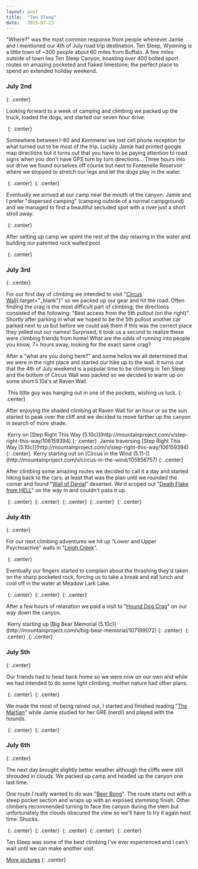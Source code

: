 ```yaml
---
layout: post
title:  "Ten Sleep"
date:   2015-07-23
---
```

"Where?" was the most common response from people whenever Jamie and I mentioned our 4th of July road trip destination. Ten Sleep, Wyoming is a little town of ~300 people about 60 miles from Buffalo. A few miles outside of town lies Ten Sleep Canyon, boasting over 400 bolted sport routes on amazing pocketed and flaked limestone; the perfect place to spend an extended holiday weekend.

### July 2nd
{: .center}

Looking forward to a week of camping and climbing we packed up the truck, loaded the dogs, and started our seven hour drive.

<img class="lazy" data-original="https://lh3.googleusercontent.com/Sqm6zD6fcdtXk_-fQM8Q__lLXyoA-Tr4H4JF9EX6upg=w816-h1222-no" />
{: .center}

Somewhere between I-80 and Kemmerer we lost cell phone reception for what turned out to be most of the trip. Luckily Jamie had printed google map directions but it turns out that you have to be paying attention to road signs when you don't have GPS turn by turn directions... Three hours into our drive we found ourselves off course but next to Fontenelle Reservoir where we stopped to stretch our legs and let the dogs play in the water.

<img class="lazy" data-original="https://lh3.googleusercontent.com/z--XVYdszFpZI-GZ8ormnY8ASeLJIcTz_yAh7IQa1yU=w1792-h1194-no" />
{: .center}

<img class="lazy" data-original="https://lh3.googleusercontent.com/Sk11HBByHm2u0Vg1tRS691PTUDAd-icPhEIMRaR_wlI=w755-h503-no" />
{: .center}

Eventually we arrived at our camp near the mouth of the canyon. Jamie and I prefer "dispersed camping" (camping outside of a normal campground) and we managed to find a beautiful secluded spot with a river just a short stroll away.

<img class="lazy" data-original="https://lh3.googleusercontent.com/tT4hnSSfpAaSML9kMDqzA26oOqXhtNg6KV7N6HWrJj0=w1834-h1222-no" />
{: .center}

After setting up camp we spent the rest of the day relaxing in the water and building our patented rock walled pool.

<img class="lazy" data-original="https://lh3.googleusercontent.com/yhuSJBkZ1qd828Z-s0MoIPaIVy25-ciP5uwu-jC6F6o=w1592-h1194-no" />
{: .center}

### July 3rd
{: .center}

For our first day of climbing we intended to visit "[Circus Wall](http://mountainproject.com/v/circus-wall/105856754 "Circus Wall"){:target="_blank"}" so we packed up our gear and hit the road. Often finding the crag is the most difficult part of climbing; the directions consisted of the following: "Best access from the 5th pullout (on the right)". Shortly after parking in what we hoped to be the 5th pullout another car parked next to us but before we could ask them if this was the correct place they yelled out our names! Surprised, it took us a second to realize these were climbing friends from home! What are the odds of running into people you know, 7+ hours away, looking for the exact same crag?

After a "what are you doing here?" and some hellos we all determined that we were in the right place and started our hike up to the wall. It turns out that the 4th of July weekend is a popular time to be climbing in Ten Sleep and the bottom of Circus Wall was packed so we decided to warm up on some short 5.10a's at Raven Wall.

<img class="lazy" data-original="https://lh3.googleusercontent.com/YCYm1fs8UiIuAQoK0KEBPsjMdiZcpDdUu98MkH_8ZWo=w1834-h1222-no" />
<span class="article-caption">This little guy was hanging out in one of the pockets, wishing us luck.</span>
{: .center}

After enjoying the shaded climbing at Raven Wall for an hour or so the sun started to peak over the cliff and we decided to move farther up the canyon in search of more shade.

<img class="lazy" data-original="https://lh3.googleusercontent.com/eCuvPndaQjAk8lS97Rs0-TjyhcxhpY3PiTgU66Q2pr4=w816-h1222-no" />
<span class="article-caption">Kerry on [Step Right This Way (5.10c)](http://mountainproject.com/v/step-right-this-way/106159394)</span>
{: .center}

<img class="lazy" data-original="https://lh3.googleusercontent.com/mDflNb3zzW-3bJhLwI4K8ZSi4sKLDzdf-q9SWUg6pBA=w1834-h1222-no" />
<span class="article-caption">Jamie traversing [Step Right This Way (5.10c)](http://mountainproject.com/v/step-right-this-way/106159394)</span>
{: .center}

<img class="lazy" data-original="https://lh3.googleusercontent.com/z0JaejM_ith_vXfc6dawXbbhDEVQcR5DzFcfZVuHRgs=w816-h1222-no" />
<span class="article-caption">Kerry starting out on [Circus in the Wind (5.11-)](http://mountainproject.com/v/circus-in-the-wind/105856757)</span>
{: .center}

After climbing some amazing routes we decided to call it a day and started hiking back to the cars; at least that was the plan until we rounded the corner and found "[Wall of Denial](http://mountainproject.com/v/wall-of-denial/106198605)" deserted. We'd scoped out "[Death Flake from HELL](http://mountainproject.com/v/death-flake-from-hell/106818379)" on the way in and couldn't pass it up.

<img class="lazy" data-original="https://lh3.googleusercontent.com/vBhgdmwD8NawIMTm64HOAb4dN7q6SLPQmK6nABgLBPc=w796-h1194-no" />
{: .center}

<img class="lazy" data-original="https://lh3.googleusercontent.com/r8HK_nX3IJwZ40q8erUowjST14XqL8RxeTNFk9B9A_M=w1834-h1222-no" />
{: .center}

<img class="lazy" data-original="https://lh3.googleusercontent.com/WDHh-bIjBo30XuRbUq1CGVXOxcqItnKvCVmXcZ-cbKQ=w816-h1222-no" />
{: .center}

<img class="lazy" data-original="https://lh3.googleusercontent.com/96iJT8m2SQanrJPOqV5E2zr0yhVPin9FAPsHG8bohlw=w816-h1222-no" />
{: .center}

<img class="lazy" data-original="https://lh3.googleusercontent.com/v3LcCbE3ZqfTIJHzZpNdDqDARK32_6Ko75jiXHlg9Go=w545-h364-no" />
{: .center}

### July 4th
{: .center}

For our next climbing adventures we hit up "Lower and Upper Psychoactive" walls in "[Leigh Creek](http://mountainproject.com/v/leigh-creek/105957142)".

<img class="lazy" data-original="https://lh3.googleusercontent.com/faUKo08codk66OzFWQjW9P6lEHz08ZufeiatjlMEwnE=w796-h1194-no" />
{: .center}

Eventually our fingers started to complain about the thrashing they'd taken on the sharp pocketed rock, forcing us to take a break and eat lunch and cool off in the water at Meadow Lark Lake.

<img class="lazy" data-original="https://lh3.googleusercontent.com/Qo7tQWHY-XHsvdnOquxF8VfI1pCnka5j2eFhahPYmnM=w1630-h1222-no" />
{: .center}

<img class="lazy" data-original="https://lh3.googleusercontent.com/Y5ZJIaTWHHtaIaRTmS_v8vmdvr3isKlo8A4376FNuyo=w1630-h1222-no" />
{: .center}

<img class="lazy" data-original="https://lh3.googleusercontent.com/D-XACYzMttqz0nLKrAT2l6W3NKLFlamxfpv0kzdRzXE=w1630-h1222-no" />
{: .center}

After a few hours of relaxation we paid a visit to "[Hound Dog Crag](http://mountainproject.com/v/hound-dog-crag/106501482)" on our way down the canyon.

<img class="lazy" data-original="https://lh3.googleusercontent.com/wu7-sZQHKvVhlET7mChVNdt31E3deHVp3X4SLI8jHBA=w816-h1222-no" />
<span class="article-caption">Kerry starting up [Big Bear Memorial (5.10c)](http://mountainproject.com/v/big-bear-memorial/107199072)</span>
{: .center}

<img class="lazy" data-original="https://lh3.googleusercontent.com/r172dgcA0Ks2_70MToQjXq1XP2emFbkfUTRSQBcb0EM=w756-h503-no" />
{: .center}

<img class="lazy" data-original="https://lh3.googleusercontent.com/7W3VP4y_pd-h_FsLvpvsAbMoJ4vBkyspsAJ0Rl5PrVM=w1834-h1222-no" />
{: .center}

### July 5th
{: .center}

Our friends had to head back home so we were now on our own and while we had intended to do some light climbing, mother nature had other plans.

<img class="lazy" data-original="https://lh3.googleusercontent.com/ipou686fPTDW0ODMmraSq64YmdSBwigFSe-AwWa9yus=w1792-h1194-no" />
{: .center}

<img class="lazy" data-original="https://lh3.googleusercontent.com/eSotnoAfheSHFrmdOReUMYzwHo5mXpZi6ik2FThLU6c=w1792-h1194-no" />
{: .center}

We made the most of being rained out, I started and finished reading "[The Martian](https://en.wikipedia.org/wiki/The_Martian_(Weir_novel))" while Jamie studied for her GRE (nerd!) and played with the hounds.

<img class="lazy" data-original="https://lh3.googleusercontent.com/SIlNpc7ADQzJDlcRTQCyVhPhaP1xWt91zCCvVHOxgqg=w1834-h1222-no" />
{: .center}

<img class="lazy" data-original="https://lh3.googleusercontent.com/a-5iI9CNYrcm0LYjVz2HmxiwbriPrxk2mdgLQ3_n8EQ=w816-h1222-no" />
{: .center}

### July 6th
{: .center}

The next day brought slightly better weather although the cliffs were still shrouded in clouds. We packed up camp and headed up the canyon one last time.

One route I really wanted to do was "[Beer Bong](http://mountainproject.com/v/beer-bong/105846621)". The route starts out with a steep pocket section and wraps up with an exposed stemming finish. Other climbers recommended turning to face the canyon during the stem but unfortunately the clouds obscured the view so we'll have to try it again next time. Shucks.

<img class="lazy" data-original="https://lh3.googleusercontent.com/0cCzYN1kQTU9HuQZAD0pbN6eCR183yXXvZbSRh9Bm3g=w1834-h1222-no" />
{: .center}

<img class="lazy" data-original="https://lh3.googleusercontent.com/XP_UJwbDeSUsYm8EIYCIR_4G6psMwdnkBY_5WFf-Ync=w816-h1222-no" />
{: .center}

<img class="lazy" data-original="https://lh3.googleusercontent.com/T3Zw2p2q4eJlB3Qe91pGuwA0dRUVOfmoYn4cEygW0FU=w816-h1222-no" />
{: .center}

<img class="lazy" data-original="https://lh3.googleusercontent.com/UvI3p1rEWgK3rb6-Fo2GBkC0WsEsE8jPTe47GHIPT7k=w513-h385-no" />
{: .center}

<img class="lazy" data-original="https://lh3.googleusercontent.com/xro9dE8D4WRKQHhDP67zZu-5Ze_seR3x5diyl8QqVLY=w1834-h1222-no" />
{: .center}

Ten Sleep was some of the best climbing I've ever experienced and I can't wait until we can make another visit.

[More pictures](https://goo.gl/photos/3zeSzi43a3niSKeu8)
{: .center}
